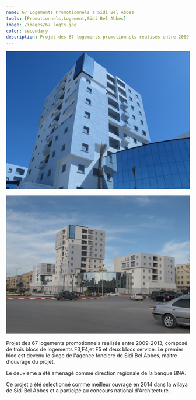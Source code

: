 ```yaml
---
name: 67 Logements Promotionnels a Sidi Bel Abbes
tools: [Promotionnels,Logement,Sidi Bel Abbes]
image: /images/67_logts.jpg
color: secondary
description: Projet des 67 logements promotionnels realisés entre 2009-2013.
---
```

![](/images/67_logts.jpg)

![](/images/67_logts2.jpg)

Projet des 67 logements promotionnels realisés entre 2009-2013,
composé de trois blocs de logements F3,F4,et F5 et deux blocs service.
Le premier bloc est devenu le siege de l'agence fonciere de Sidi Bel Abbes, 
maitre d'ouvrage du projet.

Le deuxieme a été amenagé comme direction regionale de la banque BNA.

Ce projet a été selectionné comme meilleur ouvrage en 2014 dans la wilaya de Sidi Bel Abbes et a participé au concours national d'Architecture.
